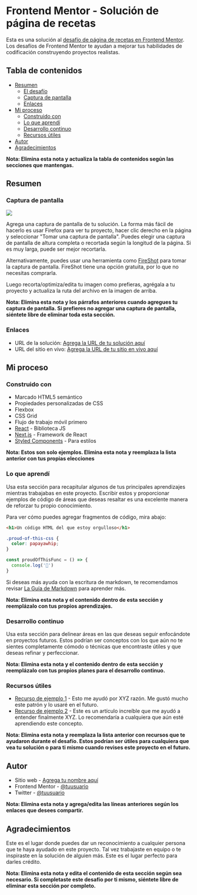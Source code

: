 # Frontend Mentor - Solución de página de recetas

Esta es una solución al [desafío de página de recetas en Frontend Mentor](https://www.frontendmentor.io/challenges/recipe-page-KiTsR8QQKm). Los desafíos de Frontend Mentor te ayudan a mejorar tus habilidades de codificación construyendo proyectos realistas.

## Tabla de contenidos

- [Resumen](#resumen)
  - [El desafío](#el-desafío)
  - [Captura de pantalla](#captura-de-pantalla)
  - [Enlaces](#enlaces)
- [Mi proceso](#mi-proceso)
  - [Construido con](#construido-con)
  - [Lo que aprendí](#lo-que-aprendí)
  - [Desarrollo continuo](#desarrollo-continuo)
  - [Recursos útiles](#recursos-útiles)
- [Autor](#autor)
- [Agradecimientos](#agradecimientos)

**Nota: Elimina esta nota y actualiza la tabla de contenidos según las secciones que mantengas.**

## Resumen

### Captura de pantalla

![](./screenshot.jpg)

Agrega una captura de pantalla de tu solución. La forma más fácil de hacerlo es usar Firefox para ver tu proyecto, hacer clic derecho en la página y seleccionar "Tomar una captura de pantalla". Puedes elegir una captura de pantalla de altura completa o recortada según la longitud de la página. Si es muy larga, puede ser mejor recortarla.

Alternativamente, puedes usar una herramienta como [FireShot](https://getfireshot.com/) para tomar la captura de pantalla. FireShot tiene una opción gratuita, por lo que no necesitas comprarla.

Luego recorta/optimiza/edita tu imagen como prefieras, agrégala a tu proyecto y actualiza la ruta del archivo en la imagen de arriba.

**Nota: Elimina esta nota y los párrafos anteriores cuando agregues tu captura de pantalla. Si prefieres no agregar una captura de pantalla, siéntete libre de eliminar toda esta sección.**

### Enlaces

- URL de la solución: [Agrega la URL de tu solución aquí](https://your-solution-url.com)
- URL del sitio en vivo: [Agrega la URL de tu sitio en vivo aquí](https://your-live-site-url.com)

## Mi proceso

### Construido con

- Marcado HTML5 semántico
- Propiedades personalizadas de CSS
- Flexbox
- CSS Grid
- Flujo de trabajo móvil primero
- [React](https://reactjs.org/) - Biblioteca JS
- [Next.js](https://nextjs.org/) - Framework de React
- [Styled Components](https://styled-components.com/) - Para estilos

**Nota: Estos son solo ejemplos. Elimina esta nota y reemplaza la lista anterior con tus propias elecciones**

### Lo que aprendí

Usa esta sección para recapitular algunos de tus principales aprendizajes mientras trabajabas en este proyecto. Escribir estos y proporcionar ejemplos de código de áreas que deseas resaltar es una excelente manera de reforzar tu propio conocimiento.

Para ver cómo puedes agregar fragmentos de código, mira abajo:

```html
<h1>Un código HTML del que estoy orgulloso</h1>
```
```css
.proud-of-this-css {
  color: papayawhip;
}
```
```js
const proudOfThisFunc = () => {
  console.log('🎉')
}
```

Si deseas más ayuda con la escritura de markdown, te recomendamos revisar [La Guía de Markdown](https://www.markdownguide.org/) para aprender más.

**Nota: Elimina esta nota y el contenido dentro de esta sección y reemplázalo con tus propios aprendizajes.**

### Desarrollo continuo

Usa esta sección para delinear áreas en las que deseas seguir enfocándote en proyectos futuros. Estos podrían ser conceptos con los que aún no te sientes completamente cómodo o técnicas que encontraste útiles y que deseas refinar y perfeccionar.

**Nota: Elimina esta nota y el contenido dentro de esta sección y reemplázalo con tus propios planes para el desarrollo continuo.**

### Recursos útiles

- [Recurso de ejemplo 1](https://www.example.com) - Esto me ayudó por XYZ razón. Me gustó mucho este patrón y lo usaré en el futuro.
- [Recurso de ejemplo 2](https://www.example.com) - Este es un artículo increíble que me ayudó a entender finalmente XYZ. Lo recomendaría a cualquiera que aún esté aprendiendo este concepto.

**Nota: Elimina esta nota y reemplaza la lista anterior con recursos que te ayudaron durante el desafío. Estos podrían ser útiles para cualquiera que vea tu solución o para ti mismo cuando revises este proyecto en el futuro.**

## Autor

- Sitio web - [Agrega tu nombre aquí](https://www.your-site.com)
- Frontend Mentor - [@tuusuario](https://www.frontendmentor.io/profile/tuusuario)
- Twitter - [@tuusuario](https://www.twitter.com/tuusuario)

**Nota: Elimina esta nota y agrega/edita las líneas anteriores según los enlaces que desees compartir.**

## Agradecimientos

Este es el lugar donde puedes dar un reconocimiento a cualquier persona que te haya ayudado en este proyecto. Tal vez trabajaste en equipo o te inspiraste en la solución de alguien más. Este es el lugar perfecto para darles crédito.

**Nota: Elimina esta nota y edita el contenido de esta sección según sea necesario. Si completaste este desafío por ti mismo, siéntete libre de eliminar esta sección por completo.**
